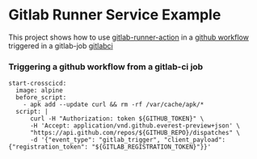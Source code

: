 # Gitlab Runner Service Example
This project shows how to use [gitlab-runner-action](https://github.com/edersonbrilhante/gitlab-runner-action) in a [github workflow](https://github.com/edersonbrilhante/gitlab-runner-service-example/blob/main/.github/workflows/gitlab-runner.yaml) triggered in a gitlab-job [gitlabci](https://gitlab.com/edersonbrilhante/gitlab-runner-service-example/-/blob/main/.gitlab-ci.yml#L14)


### Triggering a github workflow from a gitlab-ci job
```
start-crosscicd:
  image: alpine
  before_script:
    - apk add --update curl && rm -rf /var/cache/apk/*
  script: |
      curl -H "Authorization: token ${GITHUB_TOKEN}" \
      -H 'Accept: application/vnd.github.everest-preview+json' \
      "https://api.github.com/repos/${GITHUB_REPO}/dispatches" \
      -d '{"event_type": "gitlab_trigger", "client_payload": {"registration_token": "${GITLAB_REGISTRATION_TOKEN}"}}'
```
